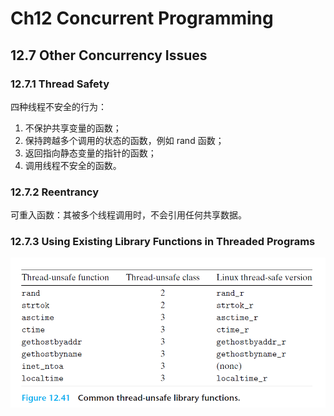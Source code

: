# Ch12 Concurrent Programming

## 12.7 Other Concurrency Issues

### 12.7.1 Thread Safety

四种线程不安全的行为：

1. 不保护共享变量的函数；
2. 保持跨越多个调用的状态的函数，例如 rand 函数；
3. 返回指向静态变量的指针的函数；
4. 调用线程不安全的函数。

### 12.7.2 Reentrancy

可重入函数：其被多个线程调用时，不会引用任何共享数据。

### 12.7.3 Using Existing Library Functions in Threaded Programs

![image-20221113003346104](assets/image-20221113003346104.png)